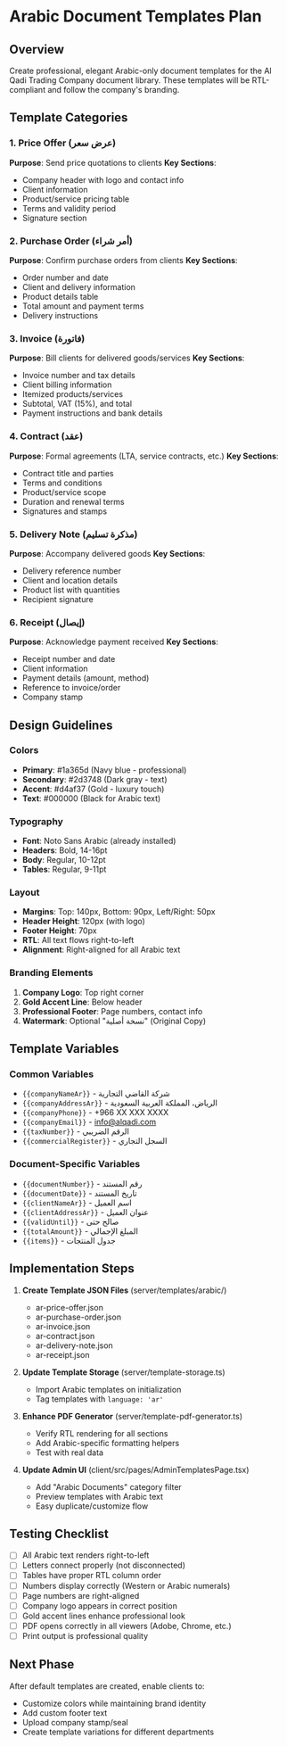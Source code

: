
# Arabic Document Templates Plan

## Overview
Create professional, elegant Arabic-only document templates for the Al Qadi Trading Company document library. These templates will be RTL-compliant and follow the company's branding.

## Template Categories

### 1. Price Offer (عرض سعر)
**Purpose**: Send price quotations to clients
**Key Sections**:
- Company header with logo and contact info
- Client information
- Product/service pricing table
- Terms and validity period
- Signature section

### 2. Purchase Order (أمر شراء)
**Purpose**: Confirm purchase orders from clients
**Key Sections**:
- Order number and date
- Client and delivery information
- Product details table
- Total amount and payment terms
- Delivery instructions

### 3. Invoice (فاتورة)
**Purpose**: Bill clients for delivered goods/services
**Key Sections**:
- Invoice number and tax details
- Client billing information
- Itemized products/services
- Subtotal, VAT (15%), and total
- Payment instructions and bank details

### 4. Contract (عقد)
**Purpose**: Formal agreements (LTA, service contracts, etc.)
**Key Sections**:
- Contract title and parties
- Terms and conditions
- Product/service scope
- Duration and renewal terms
- Signatures and stamps

### 5. Delivery Note (مذكرة تسليم)
**Purpose**: Accompany delivered goods
**Key Sections**:
- Delivery reference number
- Client and location details
- Product list with quantities
- Recipient signature

### 6. Receipt (إيصال)
**Purpose**: Acknowledge payment received
**Key Sections**:
- Receipt number and date
- Client information
- Payment details (amount, method)
- Reference to invoice/order
- Company stamp

## Design Guidelines

### Colors
- **Primary**: #1a365d (Navy blue - professional)
- **Secondary**: #2d3748 (Dark gray - text)
- **Accent**: #d4af37 (Gold - luxury touch)
- **Text**: #000000 (Black for Arabic text)

### Typography
- **Font**: Noto Sans Arabic (already installed)
- **Headers**: Bold, 14-16pt
- **Body**: Regular, 10-12pt
- **Tables**: Regular, 9-11pt

### Layout
- **Margins**: Top: 140px, Bottom: 90px, Left/Right: 50px
- **Header Height**: 120px (with logo)
- **Footer Height**: 70px
- **RTL**: All text flows right-to-left
- **Alignment**: Right-aligned for all Arabic text

### Branding Elements
1. **Company Logo**: Top right corner
2. **Gold Accent Line**: Below header
3. **Professional Footer**: Page numbers, contact info
4. **Watermark**: Optional "نسخة أصلية" (Original Copy)

## Template Variables

### Common Variables
- `{{companyNameAr}}` - شركة القاضي التجارية
- `{{companyAddressAr}}` - الرياض، المملكة العربية السعودية
- `{{companyPhone}}` - +966 XX XXX XXXX
- `{{companyEmail}}` - info@alqadi.com
- `{{taxNumber}}` - الرقم الضريبي
- `{{commercialRegister}}` - السجل التجاري

### Document-Specific Variables
- `{{documentNumber}}` - رقم المستند
- `{{documentDate}}` - تاريخ المستند
- `{{clientNameAr}}` - اسم العميل
- `{{clientAddressAr}}` - عنوان العميل
- `{{validUntil}}` - صالح حتى
- `{{totalAmount}}` - المبلغ الإجمالي
- `{{items}}` - جدول المنتجات

## Implementation Steps

1. **Create Template JSON Files** (server/templates/arabic/)
   - ar-price-offer.json
   - ar-purchase-order.json
   - ar-invoice.json
   - ar-contract.json
   - ar-delivery-note.json
   - ar-receipt.json

2. **Update Template Storage** (server/template-storage.ts)
   - Import Arabic templates on initialization
   - Tag templates with `language: 'ar'`

3. **Enhance PDF Generator** (server/template-pdf-generator.ts)
   - Verify RTL rendering for all sections
   - Add Arabic-specific formatting helpers
   - Test with real data

4. **Update Admin UI** (client/src/pages/AdminTemplatesPage.tsx)
   - Add "Arabic Documents" category filter
   - Preview templates with Arabic text
   - Easy duplicate/customize flow

## Testing Checklist

- [ ] All Arabic text renders right-to-left
- [ ] Letters connect properly (not disconnected)
- [ ] Tables have proper RTL column order
- [ ] Numbers display correctly (Western or Arabic numerals)
- [ ] Page numbers are right-aligned
- [ ] Company logo appears in correct position
- [ ] Gold accent lines enhance professional look
- [ ] PDF opens correctly in all viewers (Adobe, Chrome, etc.)
- [ ] Print output is professional quality

## Next Phase
After default templates are created, enable clients to:
- Customize colors while maintaining brand identity
- Add custom footer text
- Upload company stamp/seal
- Create template variations for different departments
